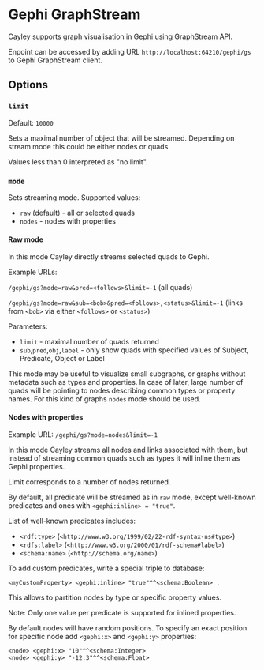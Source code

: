 # Gephi GraphStream

Cayley supports graph visualisation in Gephi using GraphStream API.

Enpoint can be accessed by adding URL `http://localhost:64210/gephi/gs` to Gephi GraphStream client.

## Options

### `limit`

Default: `10000`

Sets a maximal number of object that will be streamed. Depending on stream mode this could be either nodes or quads.

Values less than 0 interpreted as "no limit".

### `mode`

Sets streaming mode. Supported values:

* `raw` \(default\) - all or selected quads
* `nodes` - nodes with properties

#### Raw mode

In this mode Cayley directly streams selected quads to Gephi.

Example URLs:

`/gephi/gs?mode=raw&pred=<follows>&limit=-1` \(all quads\)

`/gephi/gs?mode=raw&sub=<bob>&pred=<follows>,<status>&limit=-1` \(links from `<bob>` via either `<follows>` or `<status>`\)

Parameters:

* `limit` - maximal number of quads returned
* `sub`,`pred`,`obj`,`label` - only show quads with specified values of Subject, Predicate, Object or Label

This mode may be useful to visualize small subgraphs, or graphs without metadata such as types and properties. In case of later, large number of quads will be pointing to nodes describing common types or property names. For this kind of graphs `nodes` mode should be used.

#### Nodes with properties

Example URL: `/gephi/gs?mode=nodes&limit=-1`

In this mode Cayley streams all nodes and links associated with them, but instead of streaming common quads such as types it will inline them as Gephi properties.

Limit corresponds to a number of nodes returned.

By default, all predicate will be streamed as in `raw` mode, except well-known predicates and ones with `<gephi:inline> = "true"`.

List of well-known predicates includes:

* `<rdf:type>` \(`<http://www.w3.org/1999/02/22-rdf-syntax-ns#type>`\)
* `<rdfs:label>` \(`<http://www.w3.org/2000/01/rdf-schema#label>`\)
* `<schema:name>` \(`<http://schema.org/name>`\)

To add custom predicates, write a special triple to database:

```text
<myCustomProperty> <gephi:inline> "true"^^<schema:Boolean> .
```

This allows to partition nodes by type or specific property values.

Note: Only one value per predicate is supported for inlined properties.

By default nodes will have random positions. To specify an exact position for specific node add `<gephi:x>` and `<gephi:y>` properties:

```text
<node> <gephi:x> "10"^^<schema:Integer>
<node> <gephi:y> "-12.3"^^<schema:Float>
```

